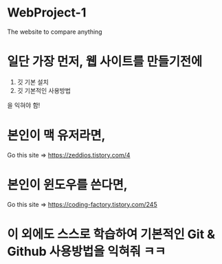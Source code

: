 # WebProject-1
The website to compare anything 

# 일단 가장 먼저, 웹 사이트를 만들기전에

1. 깃 기본 설치
2. 깃 기본적인 사용방법

을 익혀야 함!

# 본인이 맥 유저라면,

Go this site => https://zeddios.tistory.com/4

# 본인이 윈도우를 쓴다면,

Go this site => https://coding-factory.tistory.com/245

# 이 외에도 스스로 학습하여 기본적인 Git & Github 사용방법을 익혀줘 ㅋㅋ

